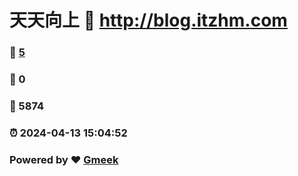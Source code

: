 # 天天向上 :link: http://blog.itzhm.com 
### :page_facing_up: [5](http://blog.itzhm.com/tag.html) 
### :speech_balloon: 0 
### :hibiscus: 5874 
### :alarm_clock: 2024-04-13 15:04:52 
### Powered by :heart: [Gmeek](https://github.com/Meekdai/Gmeek)
